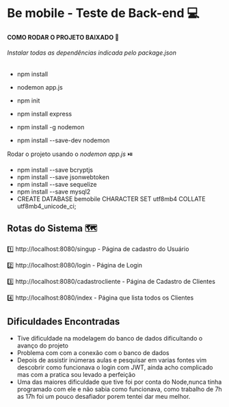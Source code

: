 # Be mobile - Teste de Back-end :computer:

#### COMO RODAR O PROJETO BAIXADO :rocket:

###### Instalar todas as dependências indicada pelo package.json

* npm install

* nodemon app.js

* npm init

* npm install express

* npm install -g nodemon

* npm install --save-dev nodemon

  

Rodar o projeto usando o *nodemon app.js* :play_or_pause_button:

* npm install --save bcryptjs
* npm install --save jsonwebtoken
* npm install --save sequelize
* npm install --save mysql2
* CREATE DATABASE bemobile CHARACTER SET utf8mb4 COLLATE utf8mb4_unicode_ci; 



## Rotas do Sistema :world_map:

:one:  http://localhost:8080/singup - Página  de cadastro do Usuário 

:two:  http://localhost:8080/login - Página de Login 

:three: http://localhost:8080/cadastrocliente - Página de Cadastro de Clientes 

:four: http://localhost:8080/index - Página que lista todos os Clientes 


## Dificuldades Encontradas 

* Tive dificuldade na modelagem do banco de dados dificultando o avanço do projeto
* Problema com com a conexão com o banco de dados
* Depois de assistir inúmeras aulas e pesquisar em varias fontes vim descobrir como funcionava o login com JWT, ainda acho complicado mas com a pratica sou levado a perfeição
* Uma das maiores dificuldade que tive foi por conta do Node,nunca tinha programado com ele e não sabia como funcionava, como trabalho de 7h as 17h foi um pouco desafiador porem tentei dar meu melhor. 





